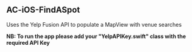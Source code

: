 ## AC-iOS-FindASpot
Uses the Yelp Fusion API to populate a MapView with venue searches

**NB: To run the app please add your "YelpAPIKey.swift" class with the required API Key**
